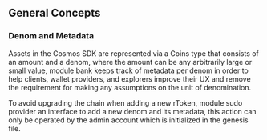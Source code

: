 ## General Concepts

### Denom and Metadata
Assets in the Cosmos SDK are represented via a Coins type that consists of an amount and a denom, where the amount can be any arbitrarily large or small value, module bank keeps track of metadata per denom in order to help clients, wallet providers, and explorers improve their UX and remove the requirement for making any assumptions on the unit of denomination.

To avoid upgrading the chain when adding a new rToken, module sudo provider an interface to add a new denom and its metadata, this action can only be operated by the admin account which is initialized in the genesis file.

